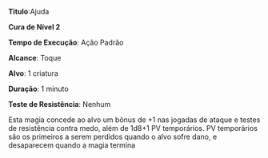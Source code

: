 **Titulo**:Ajuda

**Cura de Nível 2**

**Tempo de Execução**: Ação Padrão

**Alcance**: Toque

**Alvo**: 1 criatura

**Duração**: 1 minuto

**Teste de Resistência**: Nenhum

Esta magia concede ao alvo um bônus de +1 nas jogadas de ataque e testes de resistência contra medo, além de 1d8+1 PV temporários. PV temporários são os primeiros a serem perdidos quando o alvo sofre dano, e desaparecem quando a magia termina
